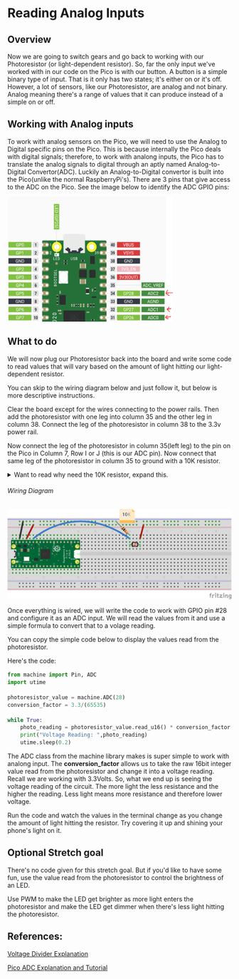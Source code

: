 # Reading Analog Inputs

## Overview

Now we are going to switch gears and go back to working with our Photoresistor (or light-dependent resistor). So, far the only input we've worked with in our code on the Pico is with our button.  A button is a simple binary type of input.  That is it only has two states; it's either on or it's off.  However, a lot of sensors, like our Photoresistor, are analog and not binary.  Analog meaning there's a range of values that it can produce instead of a simple on or off.


## Working with Analog inputs 

To work with analog sensors on the Pico, we will need to use the Analog to Digital specific pins on the Pico.  This is because internally the Pico deals with digital signals; therefore, to work with analong inputs, the Pico has to translate the analog signals to digital through an aptly named Analog-to-Digital Convertor(ADC).  Luckily an Analog-to-Digital convertor is built into the Pico(unlike the normal RaspberryPi's).  There are 3 pins that give access to the ADC on the Pico. See the image below to identify the ADC GPIO pins:

![ADC GPIO Pins](/images/adcpins.PNG)


 ## What to do

We will now plug our Photoresistor back into the board and write some code to read values that will vary based on the amount of light hitting our light-dependent resistor.  

You can skip to the wiring diagram below and just follow it, but below is more descriptive instructions.

Clear the board except for the wires connecting to the power rails.
Then add the photoresistor with one leg into column 35 and the other leg in column 38.  Connect the leg of the photoresistor in column 38 to the 3.3v power rail.

Now connect the leg of the photoresistor in column 35(left leg) to the pin on the Pico in Column 7, Row I or J (this is our ADC pin).  Now connect that same leg of the photoresistor in column 35 to ground with a 10K resistor.

<details>
<summary> Want to read why need the 10K resistor, expand this.</summary>
The 10K resistor is needed to create what's called a <a href="https://learn.sparkfun.com/tutorials/voltage-dividers">voltage divider</a>.  I'd like to explain exactly what that means, but I can't... I'm an electronics noob.  But I think the way it works is that the voltage divider causes a disturbance in the force by disrupting the <a href="https://starwars.fandom.com/wiki/Midi-chlorian">midi-chlorian</a> flow and therefore causes the <a href="https://www.dictionary.com/e/fictional-characters/flux-capacitor/">flux capacitor</a> to emit a lesser charge through the <a href="https://ghostbusters.fandom.com/wiki/Proton_Pack">proton pack</a> than it normally would. If you are more confused after reading my  nonsensical description, then you understand as much about voltage dividers as I do.  <br><b>Seriously though, the 10K resistor in parallel with the photoresistor allows us to get a wide range of values when reading the resistance.</b> Here's a good article that goes into more detail: <a href="(https://learn.sparkfun.com/tutorials/voltage-dividers">Spark Fun Voltage Dividers</a>
</details>
  
  


###### Wiring Diagram
![Servo Diagram](/images/13_adc_photoresistor_bb.png)


Once everything is wired, we will write the code to work with GPIO pin #28 and configure it as an ADC input.  We will read the values from it and use a simple formula to convert that to a volage reading.  

You can copy the simple code below to display the values read from the photoresistor.

Here's the code:

``` Python
from machine import Pin, ADC
import utime
 
photoresistor_value = machine.ADC(28)
conversion_factor = 3.3/(65535)

while True:
    photo_reading = photoresistor_value.read_u16() * conversion_factor     
    print("Voltage Reading: ",photo_reading)
    utime.sleep(0.2)    
```

The ADC class from the machine library makes is super simple to work with analong input.  The **conversion_factor** allows us to take the raw 16bit integer value read from the photoresistor and change it into a voltage reading.  Recall we are working with 3.3Volts.  So, what we end up is seeing the voltage reading of the circuit. The more light the less resistance and the higher the reading.  Less light means more resistance and therefore lower voltage.

Run the code and watch the values in the terminal change as you change the amount of light hitting the resistor. Try covering it up and shining your phone's light on it.


## Optional Stretch goal

There's no code given for this stretch goal.  But if you'd like to have some fun, use the value read from the photoresistor to control the brightness of an LED.

Use PWM to make the LED get brighter as more light enters the photoresistor and make the LED get dimmer when there's less light hitting the photoresistor.


## References:

[Voltage Divider Explanation](https://learn.sparkfun.com/tutorials/voltage-dividers)

[Pico ADC Explanation and Tutorial](https://microcontrollerslab.com/raspberry-pi-pico-adc-tutorial/)

